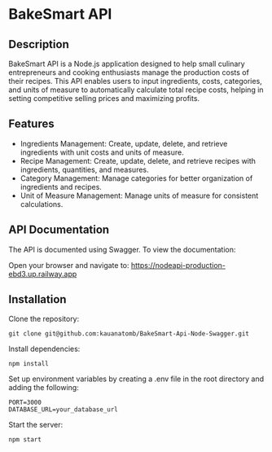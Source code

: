 # BakeSmart API
## Description
BakeSmart API is a Node.js application designed to help small culinary entrepreneurs and cooking enthusiasts manage the production costs of their recipes. This API enables users to input ingredients, costs, categories, and units of measure to automatically calculate total recipe costs, helping in setting competitive selling prices and maximizing profits.

## Features
- Ingredients Management: Create, update, delete, and retrieve ingredients with unit costs and units of measure.
- Recipe Management: Create, update, delete, and retrieve recipes with ingredients, quantities, and measures.
- Category Management: Manage categories for better organization of ingredients and recipes.
- Unit of Measure Management: Manage units of measure for consistent calculations.

## API Documentation
The API is documented using Swagger. To view the documentation:

Open your browser and navigate to: https://nodeapi-production-ebd3.up.railway.app

## Installation
Clone the repository:
```
git clone git@github.com:kauanatomb/BakeSmart-Api-Node-Swagger.git
```
Install dependencies:
```
npm install
```
Set up environment variables by creating a .env file in the root directory and adding the following:
```
PORT=3000
DATABASE_URL=your_database_url
```

Start the server:
```
npm start
```
